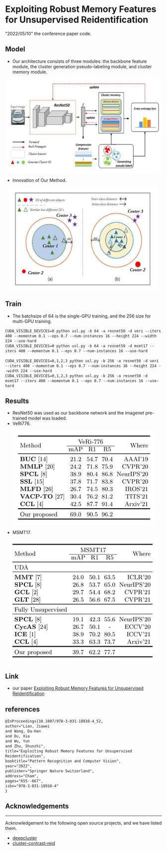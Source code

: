 # Exploiting Robust Memory Features for Unsupervised Reidentification

"2022/05/10" the conference paper code.

## Model

- Our architecture consists of three modules: the backbone feature module, the cluster generation pseudo-labeling module, and cluster memory module.

<p align="center" >
    <img src="figs/f1.jpg" width="650" height="300" />

- Innovation of Our Method.
    
<p align="center" >
    <img src="figs/f2.jpg" width="470" height="330" />

## Train
    
- The batchsize of 64 is the single-GPU training, and the 256 size for multi-GPU training.
    
```shell
CUDA_VISIBLE_DEVICES=0 python usl.py -b 64 -a resnet50 -d veri --iters 400 --momentum 0.1 --eps 0.7 --num-instances 16 --height 224 --width 224 --use-hard 
CUDA_VISIBLE_DEVICES=0 python usl.py -b 64 -a resnet50 -d msmt17 --iters 400 --momentum 0.1 --eps 0.7 --num-instances 16 --use-hard 
    
CUDA_VISIBLE_DEVICES=0,1,2,3 python usl.py -b 256 -a resnet50 -d veri --iters 400 --momentum 0.1 --eps 0.7 --num-instances 16 --height 224 --width 224 --use-hard 
CUDA_VISIBLE_DEVICES=0,1,2,3 python usl.py -b 256 -a resnet50 -d msmt17 --iters 400 --momentum 0.1 --eps 0.7 --num-instances 16 --use-hard 
```

## Results

- ResNet50 was used as our backbone network and the imagenet pre-trained model was loaded.
- VeRi776.
<p align="center">
    <img src="figs/r2.jpg" />

- MSMT17.
<p align="center">
    <img src="figs/r1.jpg" />

## Link
- our paper [Exploiting Robust Memory Features for Unsupervised Reidentification](https://doi.org/10.1007/978-3-031-18910-4_52) 

## references
```shell
@InProceedings{10.1007/978-3-031-18910-4_52,
author="Lian, Jiawei
and Wang, Da-Han
and Du, Xia
and Wu, Yun
and Zhu, Shunzhi",
title="Exploiting Robust Memory Features for Unsupervised Reidentification",
booktitle="Pattern Recognition and Computer Vision",
year="2022",
publisher="Springer Nature Switzerland",
address="Cham",
pages="655--667",
isbn="978-3-031-18910-4"
}
```

## Acknowledgements
---
    
Acknowledgement to the following open source projects, and we have listed them.
    
- [deepcluster](https://github.com/facebookresearch/deepcluster)
- [cluster-contrast-reid](https://github.com/alibaba/cluster-contrast-reid)
